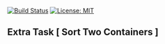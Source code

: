 [![Build Status](https://travis-ci.org/SimonRussia/EX_Sort-Two-Containers.svg?branch=master)](https://travis-ci.org/SimonRussia/EX_Sort-Two-Containers) [![License: MIT](https://img.shields.io/badge/License-MIT-blue.svg)](/LICENSE)
## Extra Task [ Sort Two Containers ]
